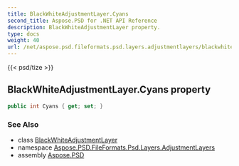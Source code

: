 ```yaml
---
title: BlackWhiteAdjustmentLayer.Cyans
second_title: Aspose.PSD for .NET API Reference
description: BlackWhiteAdjustmentLayer property. 
type: docs
weight: 40
url: /net/aspose.psd.fileformats.psd.layers.adjustmentlayers/blackwhiteadjustmentlayer/cyans/
---
```

{{< psd/tize >}}
## BlackWhiteAdjustmentLayer.Cyans property

```csharp
public int Cyans { get; set; }
```

### See Also

* class [BlackWhiteAdjustmentLayer](../)
* namespace [Aspose.PSD.FileFormats.Psd.Layers.AdjustmentLayers](../../blackwhiteadjustmentlayer/)
* assembly [Aspose.PSD](../../../)


